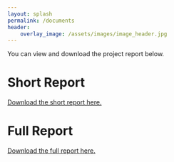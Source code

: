 ```yaml
---
layout: splash
permalink: /documents
header:
    overlay_image: /assets/images/image_header.jpg
---
```


You can view and download the project report below.

# Short Report

[Download the short report here.](/foresightinteractive/assets/pdfs/PlaceholderReport.pdf)
<object data="https://janrn.github.io/foresightinteractive/assets/pdfs/PlaceholderReport.pdf" width="1000" height="1000" type='application/pdf'></object>


# Full Report

[Download the full report here.](/foresightinteractive/assets/pdfs/PlaceholderReport.pdf)
<object data="https://janrn.github.io/foresightinteractive/assets/pdfs/PlaceholderReport.pdf" width="1000" height="1000" type='application/pdf'></object>
